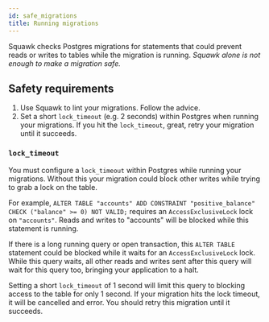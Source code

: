 ```yaml
---
id: safe_migrations
title: Running migrations
---
```


Squawk checks Postgres migrations for statements that could prevent reads or writes to tables while the migration is running. _Squawk alone is not enough to make a migration safe._

## Safety requirements

1. Use Squawk to lint your migrations. Follow the advice.
2. Set a short `lock_timeout` (e.g. 2 seconds) within Postgres when running your migrations. If you hit the `lock_timeout`, great, retry your migration until it succeeds.

### `lock_timeout`

You must configure a `lock_timeout` within Postgres while running your migrations. Without this your migration could block other writes while trying to grab a lock on the table.

For example, `ALTER TABLE "accounts" ADD CONSTRAINT "positive_balance" CHECK ("balance" >= 0) NOT VALID;` requires an `AccessExclusiveLock` lock on `"accounts"`. Reads and writes to "accounts" will be blocked while this statement is running.

If there is a long running query or open transaction, this `ALTER TABLE` statement could be blocked while it waits for an `AccessExclusiveLock` lock. While this query waits, all other reads and writes sent after this query will wait for this query too, bringing your application to a halt.

Setting a short `lock_timeout` of 1 second will limit this query to blocking access to the table for only 1 second. If your migration hits the lock timeout, it will be cancelled and error. You should retry this migration until it succeeds.
